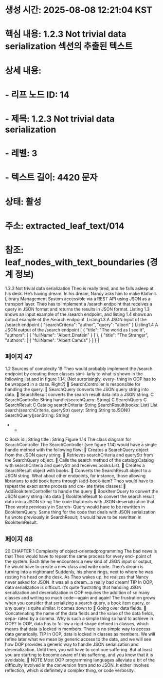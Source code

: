 # 생성 시간: 2025-08-08 12:21:04 KST
# 핵심 내용: 1.2.3 Not trivial data serialization 섹션의 추출된 텍스트
# 상세 내용:
#   - 리프 노드 ID: 14
#   - 제목: 1.2.3 Not trivial data serialization
#   - 레벨: 3
#   - 텍스트 길이: 4420 문자
# 상태: 활성
# 주소: extracted_leaf_text/014
# 참조: leaf_nodes_with_text_boundaries (경계 정보)

1.2.3 Not trivial data serialization
Theo is really tired, and he falls asleep at his desk. He’s having dream. In his dream, Nancy
asks him to make Klafim’s Library Management System accessible via a REST API using
JSON as a transport layer. Theo has to implement a /search endpoint that receives a
query in JSON format and returns the results in JSON format. Listing 1.3 shows an input
example of the /search endpoint, and listing 1.4 shows an output example of the /search
endpoint.
Listing1.3 A JSON input of the /search endpoint
{
"searchCriteria": "author",
"query": "albert"
}
Listing1.4 A JSON output of the /search endpoint
[
{
"title": "The world as I see it",
"authors": [
{
"fullName": "Albert Einstein"
}
]
},
{
"title": "The Stranger",
"authors": [
{
"fullName": "Albert Camus"
}
]
}
]

## 페이지 47

1.2 Sources of complexity 19
Theo would probably implement the /search endpoint by creating three classes simi-
larly to what is shown in the following list and in figure 1.14. (Not surprisingly, every-
thing in OOP has to be wrapped in a class. Right?)
 SearchController is responsible for handling the query.
 SearchQuery converts the JSON query string into data.
 SearchResult converts the search result data into a JSON string.
C SearchController
String handle(searchQuery: String)
C SearchQuery
C SearchResult
C Catalog
searchCriteria: String
SearchResult(books: List<Book>)
List<Book> search(searchCriteria, queryStr) query: String
String toJSON()
SearchQuery(jsonString: String)
* *
C Book
id : String
title : String
Figure 1.14 The class diagram for SearchController
The SearchController (see figure 1.14) would have a single handle method with the
following flow:
 Creates a SearchQuery object from the JSON query string.
 Retrieves searchCriteria and queryStr from the SearchQuery object.
 Calls the search method of the catalog:Catalog with searchCriteria and
queryStr and receives books:List<Book>.
 Creates a SearchResult object with books.
 Converts the SearchResult object to a JSON string.
What about other endpoints, for instance, those allowing librarians to add book items
through /add-book-item? Theo would have to repeat the exact same process and cre-
ate three classes:
 AddBookItemController to handle the query
 BookItemQuery to convert the JSON query string into data
 BookItemResult to convert the search result data into a JSON string
The code that deals with JSON deserialization that Theo wrote previously in Search-
Query would have to be rewritten in BookItemQuery. Same thing for the code that
deals with JSON serialization he wrote previously in SearchResult; it would have to be
rewritten in BookItemResult.

## 페이지 48

20 CHAPTER 1 Complexity of object-orientedprogramming
The bad news is that Theo would have to repeat the same process for every end-
point of the system. Each time he encounters a new kind of JSON input or output,
he would have to create a new class and write code. Theo’s dream is turning into a
nightmare!
Suddenly, his phone rings, next to where he was resting his head on the desk. As Theo
wakes up, he realizes that Nancy never asked for JSON. It was all a dream...a really bad
dream!
TIP In OOP, data serialization is difficult.
It’s quite frustrating that handling JSON serialization and deserialization in OOP
requires the addition of so many classes and writing so much code—again and again!
The frustration grows when you consider that serializing a search query, a book item
query, or any query is quite similar. It comes down to
 Going over data fields.
 Concatenating the name of the data fields and the value of the data fields, sepa-
rated by a comma.
Why is such a simple thing so hard to achieve in OOP? In OOP, data has to follow a
rigid shape defined in classes, which means that data is locked in members. There is
no simple way to access data generically.
TIP In OOP, data is locked in classes as members.
We will refine later what we mean by generic access to the data, and we will see how
DOP provides a generic way to handle JSON serialization and deserialization. Until
then, you will have to continue suffering. But at least you are starting to become aware
of this suffering, and you know that it is avoidable.
 NOTE Most OOP programming languages alleviate a bit of the difficulty involved
in the conversion from and to JSON. It either involves reflection, which is definitely a
complex thing, or code verbosity.
